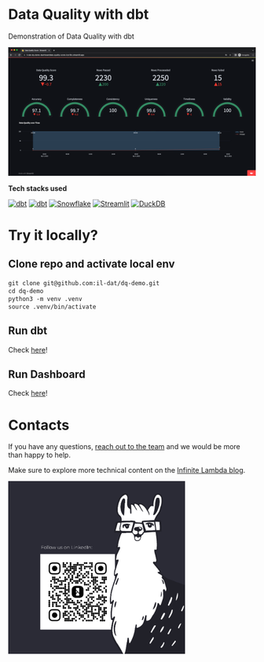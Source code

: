 # Data Quality with dbt
Demonstration of Data Quality with dbt

![Streamlit dashboard](https://raw.githubusercontent.com/il-dat/dq-demo/main/assets/img/simple-dashboard.png)

**Tech stacks used**

[![dbt](https://img.shields.io/badge/-dbt-FF694B?logo=dbt&logoColor=white&style=flat)](https://www.getdbt.com/)
[![dbt](https://img.shields.io/badge/package:dq_tools-FF694B?logo=dbt&logoColor=white&style=flat)](https://www.getdbt.com/)
[![Snowflake](https://img.shields.io/badge/-Snowflake-2580F6?logo=Snowflake&logoColor=white&style=flat)](https://www.snowflake.com/)
[![Streamlit](https://img.shields.io/badge/-Streamlit(plotly)-FF4B4B?logo=Streamlit&logoColor=white&style=flat)](https://www.streamlit.io/)
[![DuckDB](https://img.shields.io/badge/-DuckDB-BCAF01?logo=DuckDB&logoColor=white&style=flat)](https://duckdb.org/)


# Try it locally?
## Clone repo and activate local env
```
git clone git@github.com:il-dat/dq-demo.git
cd dq-demo
python3 -m venv .venv
source .venv/bin/activate
```

## Run dbt
Check [here](/dbt/README.md)!

## Run Dashboard
Check [here](/dashboard/README.md)!


# Contacts
If you have any questions, [reach out to the team](https://infinitelambda.com/contacts/) and we would be more than happy to help.

Make sure to explore more technical content on the [Infinite Lambda blog](https://infinitelambda.com/category/tech-blog/).

<img src="https://raw.githubusercontent.com/il-dat/dq-demo/main/assets/img/follow-il.jpg" alt= “” width="360" height="352">
